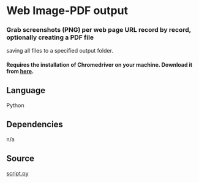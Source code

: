 # Web Image-PDF output

### Grab screenshots (PNG) per web page URL record by record, optionally creating a PDF file
saving all files to a specified output folder.
#### Requires the installation of Chromedriver on your machine. Download it from [here](https://sites.google.com/a/chromium.org/chromedriver/downloads).


## Language
Python

## Dependencies
n/a

## Source
[script.py](https://github.com/visokio/omniscope-custom-blocks/blob/master/Outputs/Web%20Image-PDF%20output/script.py)
